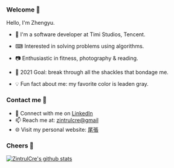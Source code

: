 ### Welcome 👋

Hello, I'm Zhengyu. 

- 👤 I'm a software developer at Timi Studios, Tencent.

- ⌨ Interested in solving problems using algorithms.
- 📷 Enthusiastic in fitness, photography & reading.
- 🎯 2021 Goal: break through all the shackles that bondage me.
- 💡 Fun fact about me: my favorite color is leaden gray.



### Contact me 📧

- 💼 Connect with me on [LinkedIn](https://www.linkedin.com/in/zhengyu-chen-19065a164/)
- 📫 Reach me at: [zintrulcre@gmail](mailto:zintrulcre@gmail)
- 🌐 Visit my personal website: [尾張](https://zintrulcre.vip/)



### Cheers 🍻

[![ZintrulCre's github stats](https://github-readme-stats.vercel.app/api?username=ZintrulCre&theme=tokyonight)](https://github.com/anuraghazra/github-readme-stats)